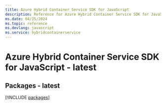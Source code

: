 ```yaml
---
title: Azure Hybrid Container Service SDK for JavaScript
description: Reference for Azure Hybrid Container Service SDK for JavaScript
ms.date: 04/25/2024
ms.topic: reference
ms.devlang: javascript
ms.service: hybridcontainerservice
---
```

# Azure Hybrid Container Service SDK for JavaScript - latest
## Packages - latest
[!INCLUDE [packages](hybrid-container-service-index.md)]